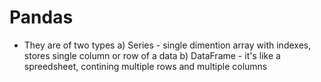 # Pandas

- They are of two types
    a) Series - single dimention array with indexes, stores single column or row of a data
    b) DataFrame - it's like a spreedsheet, contining multiple rows and multiple columns


